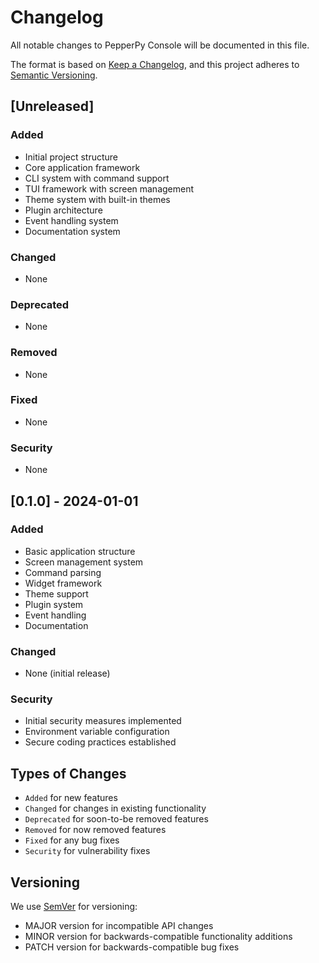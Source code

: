 # Changelog

All notable changes to PepperPy Console will be documented in this file.

The format is based on [Keep a Changelog](https://keepachangelog.com/en/1.0.0/),
and this project adheres to [Semantic Versioning](https://semver.org/spec/v2.0.0.html).

## [Unreleased]

### Added
- Initial project structure
- Core application framework
- CLI system with command support
- TUI framework with screen management
- Theme system with built-in themes
- Plugin architecture
- Event handling system
- Documentation system

### Changed
- None

### Deprecated
- None

### Removed
- None

### Fixed
- None

### Security
- None

## [0.1.0] - 2024-01-01

### Added
- Basic application structure
- Screen management system
- Command parsing
- Widget framework
- Theme support
- Plugin system
- Event handling
- Documentation

### Changed
- None (initial release)

### Security
- Initial security measures implemented
- Environment variable configuration
- Secure coding practices established

## Types of Changes

- `Added` for new features
- `Changed` for changes in existing functionality
- `Deprecated` for soon-to-be removed features
- `Removed` for now removed features
- `Fixed` for any bug fixes
- `Security` for vulnerability fixes

## Versioning

We use [SemVer](http://semver.org/) for versioning:
- MAJOR version for incompatible API changes
- MINOR version for backwards-compatible functionality additions
- PATCH version for backwards-compatible bug fixes 